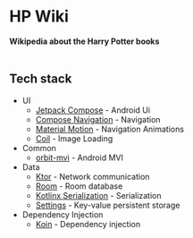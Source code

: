 <h1>HP Wiki</h1>

<div>
  <strong>Wikipedia about the Harry Potter books</strong>
</div>

<br />

## Tech stack
- UI
    - [Jetpack Compose]((https://developer.android.com/jetpack/compose)) - Android Ui
    - [Compose Navigation](https://developer.android.com/develop/ui/compose/navigation) - Navigation
    - [Material Motion](https://github.com/fornewid/material-motion-compose) - Navigation Animations
    - [Coil](https://github.com/coil-kt/coil) - Image Loading
- Common
    - [orbit-mvi](https://github.com/orbit-mvi/orbit-mvi) - Android MVI
- Data
    - [Ktor](https://ktor.io/docs/welcome.html) - Network communication
    - [Room](https://developer.android.com/training/data-storage/room) - Room database
    - [Kotlinx Serialization](https://github.com/Kotlin/kotlinx.serialization) - Serialization
    - [Settings](https://github.com/russhwolf/multiplatform-settings) - Key-value persistent storage
- Dependency Injection
    - [Koin](https://insert-koin.io) - Dependency injection
